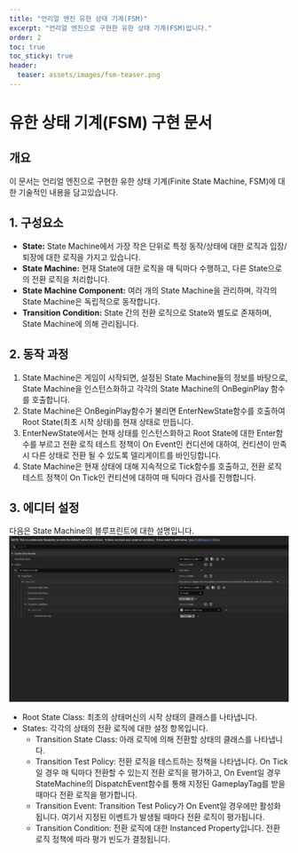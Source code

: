 ```yaml
---
title: "언리얼 엔진 유한 상태 기계(FSM)"
excerpt: "언리얼 엔진으로 구현한 유한 상태 기계(FSM)입니다."
order: 2
toc: true
toc_sticky: true
header:
  teaser: assets/images/fsm-teaser.png
---
```


<a href="https://github.com/kijin-Kim/Scarlet/tree/master/Source/Scarlet/Core/FSM" rel="nofollow noopener noreferrer"><i class="fab fa-fw fa-github fa-3x" aria-hidden="true"></i></a>


# 유한 상태 기계(FSM) 구현 문서

## 개요
이 문서는 언리얼 엔진으로 구현한 유한 상태 기계(Finite State Machine, FSM)에 대한 기술적인 내용을 담고있습니다.

## 1. 구성요소
- **State:** State Machine에서 가장 작은 단위로 특정 동작/상태에 대한 로직과 입장/퇴장에 대한 로직을 가지고 있습니다.
- **State Machine:** 현재 State에 대한 로직을 매 틱마다 수행하고, 다른 State으로의 전환 로직을 처리합니다.
- **State Machine Component:** 여러 개의 State Machine을 관리하며, 각각의 State Machine은 독립적으로 동작합니다.
- **Transition Condition:** State 간의 전환 로직으로 State와 별도로 존재하며, State Machine에 의해 관리됩니다.

## 2. 동작 과정
1. State Machine은 게임이 시작되면, 설정된 State Machine들의 정보를 바탕으로, State Machine을 인스턴스화하고
각각의 State Machine의 OnBeginPlay 함수를 호출합니다.
2. State Machine은 OnBeginPlay함수가 불리면 EnterNewState함수를 호출하여 Root State(최초 시작 상태)를 현재 상태로 만듭니다.
3. EnterNewState에서는 현재 상태를 인스턴스화하고 Root State에 대한 Enter함수를 부르고 전환 로직 테스트 정책이 On Event인 컨디션에 대하여, 컨티션이 만족시
다른 상태로 전환 될 수 있도록 델리게이트를 바인딩합니다.
4. State Machine은 현재 상태에 대해 지속적으로 Tick함수를 호출하고, 전환 로직 테스트 정책이 On Tick인 컨티션에 대하여 매 틱마다 검사를 진행합니다.

## 3. 에디터 설정
다음은 State Machine의 블루프린트에 대한 설명입니다. 
![fsm-editor](../assets/images/fsm-teaser.png)
- Root State Class: 최초의 상태머신의 시작 상태의 클래스를 나타냅니다.
- States: 각각의 상태의 전환 로직에 대한 설정 항목입니다.
  - Transition State Class: 아래 로직에 의해 전환할 상태의 클래스를 나타냅니다.
  - Transition Test Policy: 전환 로직을 테스트하는 정책을 나타냅니다. On Tick일 경우 매 틱마다 전환할 수 있는지 전환 로직을 평가하고, On Event일 경우 StateMachine의 DispatchEvent함수를 통해 지정된 GameplayTag를 받을 때마다 전환 로직을 평가합니다.
  - Transition Event: Transition Test Policy가 On Event일 경우에만 활성화 됩니다. 여기서 지정된 이벤트가 발생될 때마다 전환 로직이 평가됩니다.
  - Transition Condition: 전환 로직에 대한 Instanced Property입니다. 전환 로직 정책에 따라 평가 빈도가 결정됩니다.

